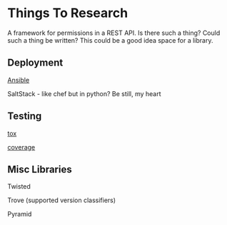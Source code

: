 
Things To Research
==================

A framework for permissions in a REST API. Is there such a thing? Could
such a thing be written? This could be a good idea space for a library.

Deployment
----------

[Ansible](http://www.ansible.com/home)

SaltStack - like chef but in python? Be still, my heart

Testing
-------

[tox](https://pypi.python.org/pypi/tox)

[coverage](https://pypi.python.org/pypi/coverage)

Misc Libraries
--------------

Twisted

Trove (supported version classifiers)

Pyramid
